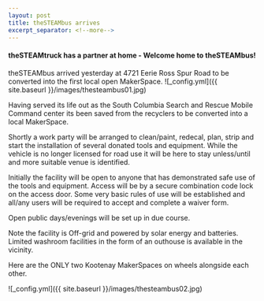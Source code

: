 ```yaml
---
layout: post
title: theSTEAMbus arrives
excerpt_separator: <!--more-->
---
```


#### theSTEAMtruck has a partner at home - Welcome home to theSTEAMbus!

theSTEAMbus arrived yesterday at 4721 Eerie Ross Spur Road to be converted into the first local open MakerSpace.
![_config.yml]({{ site.baseurl }}/images/thesteambus01.jpg)

Having served its life out as the South Columbia Search and Rescue Mobile Command center its been saved from the recyclers to be converted into a local MakerSpace.

Shortly a work party will be arranged to clean/paint, redecal, plan, strip and start the installation of several donated tools and equipment.
While the vehicle is no longer licensed for road use it will be here to stay unless/until and more suitable venue is identified.

Initially the facility will be open to anyone that has demonstrated safe use of the tools and equipment.
Access will be by a secure combination code lock on the access door.
Some very basic rules of use will be established and all/any users will be required to accept and complete a waiver form.

Open public days/evenings will be set up in due course.

Note the facility is Off-grid and powered by solar energy and batteries.
Limited washroom facilities in the form of an outhouse is available in the vicinity.

Here are the ONLY two Kootenay MakerSpaces on wheels alongside each other.

![_config.yml]({{ site.baseurl }}/images/thesteambus02.jpg)
